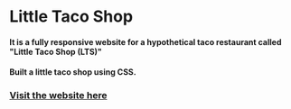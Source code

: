 # Little Taco Shop

#### It is a fully responsive website for a hypothetical taco restaurant called "Little Taco Shop (LTS)"
#### Built a little taco shop using CSS.
### [Visit the website here](https://avidhanr.github.io/AVRs-TacoShop/)
